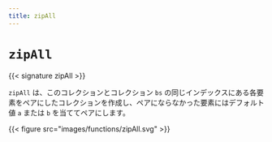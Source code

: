 ```yaml
---
title: zipAll
---
```


# `zipAll`

{{< signature zipAll >}}

`zipAll` は、このコレクションとコレクション `bs` の同じインデックスにある各要素をペアにしたコレクションを作成し、ペアにならなかった要素にはデフォルト値 `a` または `b` を当ててペアにします。

{{< figure src="images/functions/zipAll.svg" >}}
